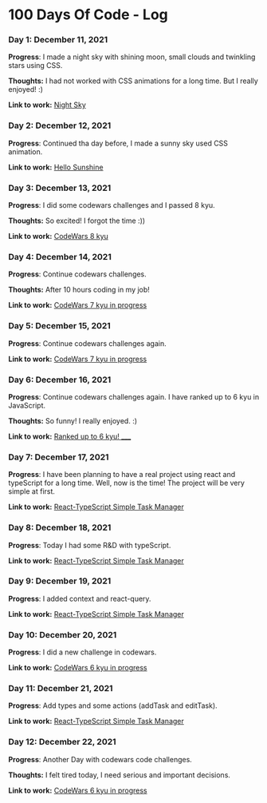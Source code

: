 # 100 Days Of Code - Log

### Day 1: December 11, 2021

**Progress**: I made a night sky with shining moon, small clouds and twinkling stars using CSS.

**Thoughts:** I had not worked with CSS animations for a long time. But I really enjoyed! :)

**Link to work:** [Night Sky](https://codepen.io/taheregmi/pen/zYEKbOo)

### Day 2: December 12, 2021

**Progress**: Continued tha day before, I made a sunny sky used CSS animation.

**Link to work:** [Hello Sunshine](https://codepen.io/taheregmi/pen/bGoBRzN)

### Day 3: December 13, 2021

**Progress**: I did some codewars challenges and I passed 8 kyu.

**Thoughts:** So excited! I forgot the time :))

**Link to work:** [CodeWars 8 kyu](https://www.codewars.com/users/TahereGmi)

### Day 4: December 14, 2021

**Progress**: Continue codewars challenges.

**Thoughts:** After 10 hours coding in my job!

**Link to work:** [CodeWars 7 kyu in progress](https://www.codewars.com/users/TahereGmi)

### Day 5: December 15, 2021

**Progress**: Continue codewars challenges again.

**Link to work:** [CodeWars 7 kyu in progress](https://www.codewars.com/users/TahereGmi)

### Day 6: December 16, 2021

**Progress**: Continue codewars challenges again. I have ranked up to 6 kyu in JavaScript.

**Thoughts:** So funny! I really enjoyed. :)

**Link to work:** [Ranked up to 6 kyu! \_\_\_](https://www.codewars.com/users/TahereGmi)

### Day 7: December 17, 2021

**Progress**: I have been planning to have a real project using react and typeScript for a long time. Well, now is the time! The project will be very simple at first.

**Link to work:** [React-TypeScript Simple Task Manager](https://github.com/TahereGmi/react-typescript)

### Day 8: December 18, 2021

**Progress**: Today I had some R&D with typeScript.

**Link to work:** [React-TypeScript Simple Task Manager](https://github.com/TahereGmi/react-typescript)

### Day 9: December 19, 2021

**Progress**: I added context and react-query.

**Link to work:** [React-TypeScript Simple Task Manager](https://github.com/TahereGmi/react-typescript)

### Day 10: December 20, 2021

**Progress**: I did a new challenge in codewars.

**Link to work:** [CodeWars 6 kyu in progress](https://www.codewars.com/users/TahereGmi)

### Day 11: December 21, 2021

**Progress**: Add types and some actions (addTask and editTask).

**Link to work:** [React-TypeScript Simple Task Manager](https://www.codewars.com/users/TahereGmi)

### Day 12: December 22, 2021

**Progress**: Another Day with codewars code challenges.

**Thoughts:** I felt tired today, I need serious and important decisions.

**Link to work:** [CodeWars 6 kyu in progress](https://www.codewars.com/users/TahereGmi)

<!-- ### Day 0: February 30, 2016 (Example 2)
##### (delete me or comment me out)

**Today's Progress**: Fixed CSS, worked on canvas functionality for the app.

**Thoughts**: I really struggled with CSS, but, overall, I feel like I am slowly getting better at it. Canvas is still new for me, but I managed to figure out some basic functionality.

**Link(s) to work**: [Calculator App](http://www.example.com)


### Day 1: June 27, Monday

**Today's Progress**: I've gone through many exercises on FreeCodeCamp.

**Thoughts** I've recently started coding, and it's a great feeling when I finally solve an algorithm challenge after a lot of attempts and hours spent.

**Link(s) to work**
1. [Find the Longest Word in a String](https://www.freecodecamp.com/challenges/find-the-longest-word-in-a-string)
2. [Title Case a Sentence](https://www.freecodecamp.com/challenges/title-case-a-sentence) -->
